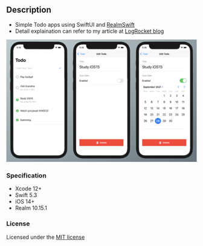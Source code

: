 ## Description
- Simple Todo apps using SwiftUI and [RealmSwift](https://github.com/realm/realm-cocoa)
- Detail explaination can refer to my article at [LogRocket blog](https://blog.logrocket.com/getting-started-with-realmswift/)

![screenshot](screenshot.png)

### Specification

- Xcode 12+
- Swift 5.3
- iOS 14+
- Realm 10.15.1

### License
Licensed under the [MIT license](http://opensource.org/licenses/MIT)
